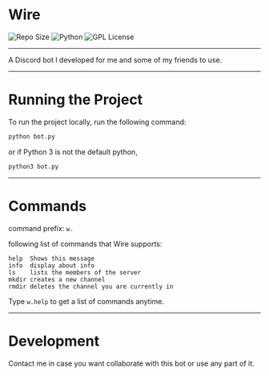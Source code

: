 # Wire
![Repo Size](https://img.shields.io/github/repo-size/jacobismael/wire?style=for-the-badge)
![Python](https://img.shields.io/github/languages/top/jacobismael/wire?color=success&style=for-the-badge)
![GPL License](https://img.shields.io/github/license/jacobismael/wire?color=black&style=for-the-badge)

- - -

A Discord bot I developed for me and some of my friends to use.

- - -

# Running the Project

To run the project locally, run the following command:

```bash
python bot.py
```

or if Python 3 is not the default python,

```bash
python3 bot.py
```

- - -

# Commands

command prefix: ```w.```

following list of commands that Wire supports:

``` code
help  Shows this message
info  display about info
ls    lists the members of the server
mkdir creates a new channel
rmdir deletes the channel you are currently in
```

Type `w.help` to get a list of commands anytime.

- - -
# Development

Contact me in case you want collaborate with this bot or use any part of it.

